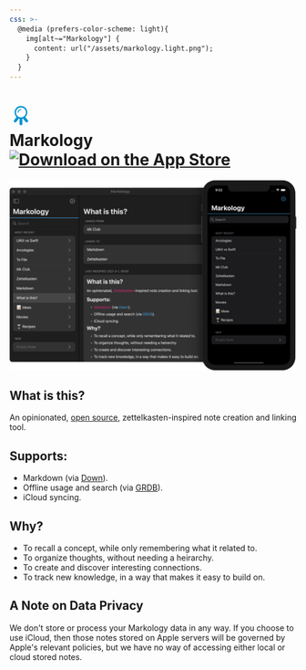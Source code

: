 ```yaml
---
css: >-
  @media (prefers-color-scheme: light){
    img[alt~="Markology"] {
      content: url("/assets/markology.light.png");
    }
  }
---
```

<h1>
  <a href="/markology">
    <svg xmlns="http://www.w3.org/2000/svg" viewBox="1 1 8 8" width="40" id="arco">
      <title>Markology Logo</title>
      <style>
      #arco polygon {
        display: none;
      }
      #arco:hover g {
        animation: .5s infinite launch;
      }
      #arco:hover polygon {
        animation: .1s infinite flame;
        display: block;
        transform-origin: 5px 6px;
      }
      #arco:hover polygon:nth-of-type(1) {
        animation-delay: -0.01s;
      }
      @keyframes flame {
        50% {
          transform: scale(.9);
        }
      }
      @keyframes launch {
        20% {
          transform: translate(.3px, -.5px);
        }
        40% {
          transform: translate(-.4px, -.6px);
        }
        60% {
          transform: translate(.4px, -.6px);
        }
        80% {
          transform: translate(-.3px, 0);
        }
      }
      </style>
      <g stroke="#0093d3" stroke-linecap="round">
        <circle
          stroke-width=".5"
          cx="5"
          cy="4"
          r="2"
          fill="none"
        />
        <line x1="3.8" y1="6" x2="3" y2="7" />
        <line x1="6.2" y1="6" x2="7" y2="7" />
        <polygon points="5,6 4,7 5,9 6,7" stroke-width="0" fill="orange" />
        <polygon points="5,6 4.2,7 5,8.8 5.8,7" stroke-width="0" fill="red" />
        <path d="M 4 4 A 1 1 0 0 1 5 3" stroke-width=".3" fill="none" />
        <line x1="5" y1="6.3" x2="5" y2="8" />
      </g>
    </svg>
  </a>
  <div style="flex:1">Markology</div>
  <a href="https://apps.apple.com/us/app/markology/id1553649446?itsct=apps_box"><img src="https://tools.applemediaservices.com/api/badges/download-on-the-app-store/black/en-US?size=250x83" alt="Download on the App Store"></a>
</h1>

![Markology on macOS and iOS](/assets/markology.png)

## What is this?

An opinionated, [open source](https://github.com/idkclub/markology), zettelkasten-inspired note creation and linking tool.

## Supports:

- Markdown (via [Down](https://github.com/johnxnguyen/Down)).
- Offline usage and search (via [GRDB](https://github.com/groue/GRDB.swift)).
- iCloud syncing.

## Why?

- To recall a concept, while only remembering what it related to.
- To organize thoughts, without needing a heirarchy.
- To create and discover interesting connections.
- To track new knowledge, in a way that makes it easy to build on.

## A Note on Data Privacy

We don't store or process your Markology data in any way. If you choose to use iCloud, then those notes stored on Apple servers will be governed by Apple's relevant policies, but we have no way of accessing either local or cloud stored notes.
